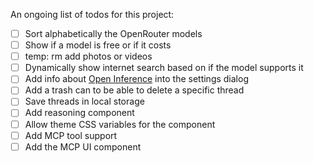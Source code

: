 An ongoing list of todos for this project:

- [ ] Sort alphabetically the OpenRouter models 
- [ ] Show if a model is free or if it costs
- [ ] temp: rm add photos or videos
- [ ] Dynamically show internet search based on if the model supports it
- [ ] Add info about [Open Inference](https://www.openinference.xyz/) into the settings dialog
- [ ] Add a trash can to be able to delete a specific thread
- [ ] Save threads in local storage
- [ ] Add reasoning component
- [ ] Allow theme CSS variables for the component
- [ ] Add MCP tool support
- [ ] Add the MCP UI component